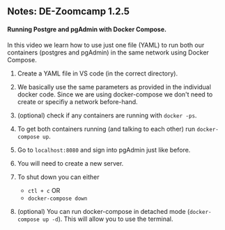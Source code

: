 ## Notes: DE-Zoomcamp 1.2.5

#### Running Postgre and pgAdmin with Docker Compose.

In this video we learn how to use just one file (YAML) to run both our containers (postgres and pgAdmin) in the same network using Docker Compose. 
  
1. Create a YAML file in VS code (in the correct directory).

2. We basically use the same parameters as provided in the individual docker code. Since we are using docker-compose we don't need to create or specifiy a network before-hand.

3. (optional) check if any containers are running with `docker -ps`.
  
4. To get both containers running (and talking to each other) run `docker-compose up`.
  
5. Go to `localhost:8080` and sign into pgAdmin just like before. 

6. You will need to create a new server.

7. To shut down you can either
    - `ctl + c` OR
    - `docker-compose down`
 
 8. (optional) You can run docker-compose in detached mode (`docker-compose up -d`). This will allow you to use the terminal. 
  
